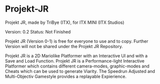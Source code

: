 # Projekt-JR

Projekt JR, made by TriBye (ITX), for ITX MINI (ITX Studios)

Version: 0.2
Status: Not Finished

Projekt JR (Version 0-1) is free for everyone to use and to copy. Further Version will not be shared under the Projekt JR Repository.

Projekt JR is a 2D Mariolike Platformer with an Interactive UI and with a Save and Load Function. Projekt JR is a Performance-light Interactive Platformer which contains different camera-modes, graphic-modes and Cheats which can be used to generate Viarity. The Speedrun Adjusted and Multi-Objectiv Gamestyle provides a replayable Expierience. 
